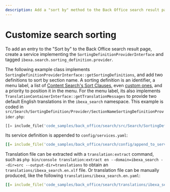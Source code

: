 ```yaml
---
description: Add a "sort by" method to the Back Office search result page.
---
```


# Customize search sorting

To add an entry to the "Sort by" to the Back Office search result page, create a service implementing the `SortingDefinitionProviderInterface` and tagged `ibexa.search.sorting_definition.provider`.

The following example class implements `SortingDefinitionProviderInterface::getSortingDefinitions`, and add two definitions to sort by section name.
A sorting definition is an identifier, a menu label, a list of [Content Search's Sort Clauses](sort_clause_reference.md#sort-clauses), even [custom ones](create_custom_sort_clause.md), and a priority to position it in the menu.
For the menu label, its also implements `TranslationContainerInterface::getTranslationMessages` to provide two default English translations in the `ibexa_search` namespace.
This example is coded in `src/Search/SortingDefinition/Provider/SectionNameSortingDefinitionProvider.php`:
``` php hl_lines="22"
[[= include_file('code_samples/back_office/search/src/Search/SortingDefinition/Provider/SectionNameSortingDefinitionProvider.php') =]]
```

Its service definition is appended to `config/services.yaml`:
``` yaml hl_lines="5"
[[= include_file('code_samples/back_office/search/config/append_to_services.yaml') =]]
```

Translation file can be extracted with a `translation:extract` command, such as `php bin/console translation:extract en --domain=ibexa_search --dir=src --output-dir=translations` to obtain an `translations/ibexa_search.en.xlf` file.
Or translation file can be manually produced, like the following `translations/ibexa_search.en.yaml`:
``` yaml
[[= include_file('code_samples/back_office/search/translations/ibexa_search.en.yaml') =]]
```
